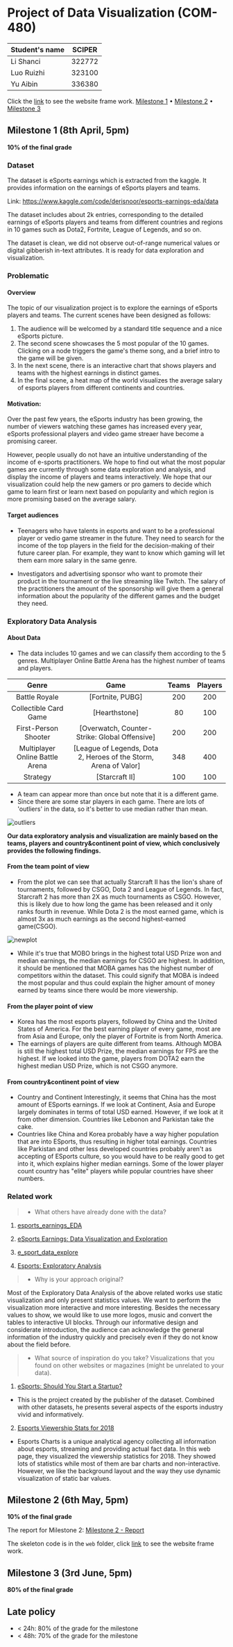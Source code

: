 # Project of Data Visualization (COM-480)

| Student's name | SCIPER |
| -------------- | ------ |
| Li Shanci | 322772 |
| Luo Ruizhi | 323100 |
| Yu Aibin | 336380 |

Click the [link](https://com-480-data-visualization.github.io/datavis-project-2022-lyl/) to see the website frame work.
[Milestone 1](#milestone-1) • [Milestone 2](#milestone-2) • [Milestone 3](#milestone-3)

## Milestone 1 (8th April, 5pm)

**10% of the final grade**

### Dataset

The dataset is eSports earnings which is extracted from the kaggle. It provides information on the earnings of eSports players and teams. 

Link: https://www.kaggle.com/code/derisnoor/esports-earnings-eda/data

The dataset includes about 2k entries, corresponding to the detailed earnings of eSports players and teams from different countries and regions in 10 games such as Dota2, Fortnite, League of Legends, and so on.

The dataset is clean, we did not observe out-of-range numerical values or digital gibberish in-text attributes. It is ready for data exploration and visualization.


### Problematic

#### Overview 
The topic of our visualization project is to explore the earnings of eSports players and teams. The current scenes have been designed as follows:

1. The audience will be welcomed by a standard title sequence and a nice eSports picture.
2. The second scene showcases the 5 most popular of the 10 games. Clicking on a node triggers the game's theme song, and a brief intro to the game will be given. 
3. In the next scene, there is an interactive chart that shows players and teams with the highest earnings in distinct games.
4. In the final scene, a heat map of the world visualizes the average salary of esports players from different continents and countries. 


#### Motivation: 
Over the past few years, the eSports industry has been growing, the number of viewers watching these games has increased every year, eSports professional players and video game streaer have become a promising career.

However, people usually do not have an intuitive understanding of the income of e-sports practitioners. We hope to find out what the most popular games are currently through some data exploration and analysis, and display the income of players and teams interactively. We hope that our visualization could help the new gamers or pro gamers to decide which game to learn first or learn next based on popularity and which region is more promising based on the average salary.

#### Target audiences 
* Teenagers who have talents in esports and want to be a professional player or vedio game streamer in the future. They need to search for the income of the top players in the field for the decision-making of their future career plan. For example, they want to know which gaming will let them earn more salary in the same genre.

* Investigators and advertising sponsor who want to promote their product in the tournament or the live streaming like Twitch. The salary of the practitioners the amount of the sponsorship will give them a general information about the popularity of the different games and the budget they need.

### Exploratory Data Analysis

#### About Data 

* The data includes 10 games and we can classify them according to the 5 genres. Multiplayer Online Battle Arena has the highest number of teams and players.

|            **Genre**            |                           **Game**                           | Teams | Players |
| :-----------------------------: | :----------------------------------------------------------: | :---: | :-----: |
|          Battle Royale          |                       [Fortnite, PUBG]                       |  200  |   200   |
|      Collectible Card Game      |                        [Hearthstone]                         |  80   |   100   |
|      First-Person Shooter       |        [Overwatch, Counter-Strike: Global Offensive]         |  200  |   200   |
| Multiplayer Online Battle Arena | [League of Legends, Dota 2, Heroes of the Storm, Arena of Valor] |  348  |   400   |
|            Strategy             |                        [Starcraft II]                        |  100  |   100   |

* A team can appear more than once but note that it is a different game.
* Since there are some star players in each game. There are lots of  'outliers' in the data, so it's better to use median rather than mean.

![outliers](./img/outliers.png)

**Our data exploratory analysis and visualization are mainly based on the teams, players and country&continent point of view, which conclusively provides the following findings.**

#### From the team point of view

- From the plot we can see that actually Starcraft II has the lion's share of tournaments, followed by CSGO, Dota 2 and League of Legends. In fact, Starcraft 2 has more than 2X as much tournaments as CSGO. However, this is likely due to how long the game has been released and it only ranks fourth in revenue. While Dota 2 is the most earned game, which is almost 3x as much earnings as the second highest-earned game(CSGO).

![newplot](./img/newplot.png)

- While it's true that MOBO brings in the highest total USD Prize won and median earnings, the median earnings for CSGO are highest. In addition, it should be mentioned that MOBA games has the highest number of competitors within the dataset. This could signify that MOBA is indeed the most popular and thus could explain the higher amount of money earned by teams since there would be more viewership.

#### From the player point of view

- Korea has the most esports players, followed by China and the United States of America. For the best earning player of every game, most are from Asia and Europe, only the player of Fortnite is from North America. 
- The earnings of players are quite different from teams. Although MOBA is still the highest total USD Prize, the median earnings for FPS are the highest. If we looked into the game, players from DOTA2 earn the highest median USD Prize, which is not CSGO anymore.

#### From country&continent point of view ####

- Country and Continent Interestingly, it seems that China has the most amount of ESports earnings. If we look at Continent, Asia and Europe largely dominates in terms of total USD earned. However, if we look at it from other dimension. Countries like Lebonon and Parkistan take the cake.
- Countries like China and Korea probably have a way higher population that are into ESports, thus resulting in higher total earnings. Countries like Parkistan and other less developed countries probably aren't as accepting of ESports culture, so you would have to be really good to get into it, which explains higher median earnings. Some of the lower player count country has "elite" players while popular countries have sheer numbers.


### Related work


> - What others have already done with the data?

1. [esports_earnings_EDA](https://www.kaggle.com/code/derisnoor/esports-earnings-eda)

2. [eSports Earnings: Data Visualization and Exploration](https://www.kaggle.com/code/hbakker/esports-exploratory-analysis)


3. [e_sport_data_explore](https://www.kaggle.com/code/jefsuu/e-sport-data-explore)


4. [Esports: Exploratory Analysis](https://www.kaggle.com/code/hbakker/esports-exploratory-analysis)


> - Why is your approach original?

Most of the Exploratory Data Analysis of the above related works use static visualization and only present statistics values. We want to perform the visualization more interactive and more interesting. Besides the necessary values to show, we would like to use more logos, music and convert the tables to interactive UI blocks. Through our informative design and considerate introduction, the audience can acknowledge the general information of the industry quickly and precisely even if they do not know about the field before.

> - What source of inspiration do you take? Visualizations that you found on other websites or magazines (might be unrelated to your data).

1.  [eSports: Should You Start a Startup?](https://public.tableau.com/app/profile/jack.daoud/viz/eSportsReport/Story)
* This is the project created by the publisher of the dataset. Combined with other datasets, he presents several aspects of the esports industry vivid and informatively.

2. [Esports Viewership Stats for 2018](https://escharts.com/2018) 
* Esports Charts is a unique analytical agency collecting all information about esports, streaming and providing actual fact data. In this web page, they visualized the viewership statistics for 2018. They showed lots of statistics while most of them are bar charts and non-interactive. However, we like the background layout and the way they use dynamic visualization of static bar values.



## Milestone 2 (6th May, 5pm)

**10% of the final grade**

The report for Milestone 2: [Milestone 2 - Report](milestones/milestone2.pdf)

The skeleton code is in the  `web` folder, click [link](https://com-480-data-visualization.github.io/datavis-project-2022-lyl/) to see the website frame work.

## Milestone 3 (3rd June, 5pm)

**80% of the final grade**



## Late policy

- < 24h: 80% of the grade for the milestone
- < 48h: 70% of the grade for the milestone
